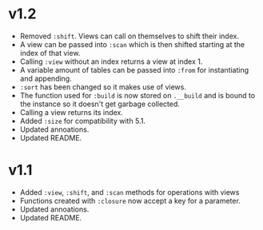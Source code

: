 # v1.2
- Removed `:shift`. Views can call on themselves to shift their index.
- A view can be passed into `:scan` which is then shifted starting at the index of that view.
- Calling `:view` without an index returns a view at index 1.
- A variable amount of tables can be passed into `:from` for instantiating and appending.
- `:sort` has been changed so it makes use of views.
- The function used for `:build` is now stored on `.__build` and is bound to the instance so it doesn't get garbage collected.
- Calling a view returns its index.
- Added `:size` for compatibility with 5.1.
- Updated annoations.
- Updated README.

# v1.1
- Added `:view`, `:shift`, and `:scan` methods for operations with views
- Functions created with `:closure` now accept a key for a parameter.
- Updated annoations.
- Updated README.